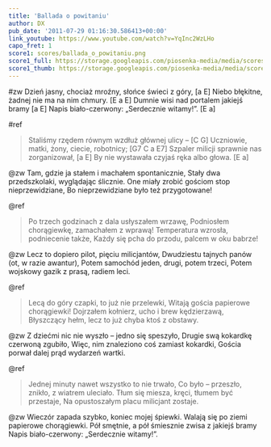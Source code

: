 ```yaml
---
title: 'Ballada o powitaniu'
author: DX
pub_date: '2011-07-29 01:16:30.586413+00:00'
link_youtube: https://www.youtube.com/watch?v=YqInc2WzLHo
capo_fret: 1
score1: scores/ballada_o_powitaniu.png
score1_full: https://storage.googleapis.com/piosenka-media/media/scores/ballada_o_powitaniu.png
score1_thumb: https://storage.googleapis.com/piosenka-media/media/scores/ballada_o_powitaniu.png.180x0_q85_upscale.jpg
---
```


#zw
Dzień jasny, chociaż mroźny, słońce świeci z góry, [a E]
Niebo błękitne, żadnej nie ma na nim chmury. [E a E]
Dumnie wisi nad portalem jakiejś bramy [a E]
Napis biało-czerwony: „Serdecznie witamy!”. [E a]

#ref
>Staliśmy rzędem równym wzdłuż głównej ulicy – [C G]
>Uczniowie, matki, żony, ciecie, robotnicy; [G7 C a E7]
>Szpaler milicji sprawnie nas zorganizował, [a E]
>By nie wystawała czyjaś ręka albo głowa. [E a]

@zw
Tam, gdzie ja stałem i machałem spontanicznie,
Stały dwa przedszkolaki, wyglądając ślicznie.
One miały zrobić gościom stop nieprzewidziane,
Bo nieprzewidziane było też przygotowane!

@ref
>Po trzech godzinach z dala usłyszałem wrzawę,
>Podniosłem chorągiewkę, zamachałem z wprawą!
>Temperatura wzrosła, podniecenie także,
>Każdy się pcha do przodu, palcem w oku babrze!

@zw
Lecz to dopiero pilot, pięciu milicjantów,
Dwudziestu tajnych panów (ot, w razie awantur),
Potem samochód jeden, drugi, potem trzeci,
Potem wojskowy gazik z prasą, radiem leci.

@ref
>Lecą do góry czapki, to już nie przelewki,
>Witają gościa papierowe chorągiewki!
>Dojrzałem kołnierz, ucho i brew kędzierzawą,
>Błyszczący hełm, lecz to już chyba ktoś z obstawy.

@zw
Z dziećmi nic nie wyszło – jedno się speszyło,
Drugie swą kokardkę czerwoną zgubiło,
Więc, nim znaleziono coś zamiast kokardki,
Gościa porwał dalej prąd wydarzeń wartki.

@ref
>Jednej minuty nawet wszystko to nie trwało,
>Co było – przeszło, znikło, z wiatrem uleciało.
>Tłum się miesza, kręci, tłumem być przestaje,
>Na opustoszałym placu milicjant zostaje.

@zw
Wieczór zapada szybko, koniec mojej śpiewki.
Walają się po ziemi papierowe chorągiewki.
Pół smętnie, a pół śmiesznie zwisa z jakiejś bramy
Napis biało-czerwony: „Serdecznie witamy!”.